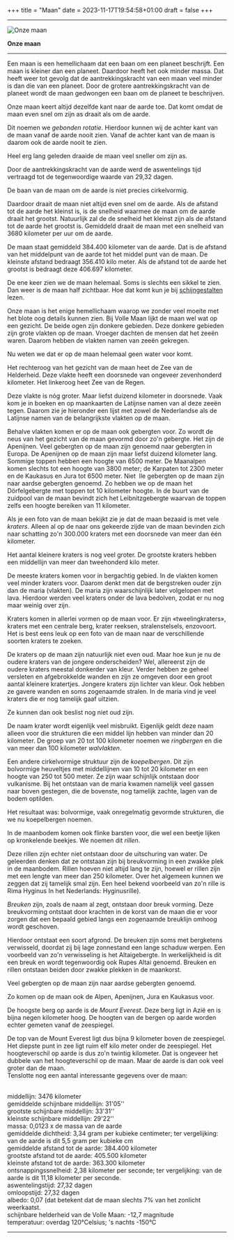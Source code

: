 +++
title = "Maan"
date = 2023-11-17T19:54:58+01:00
draft = false
+++

  -----------------------------------------------------------------------
  ![Onze maan](/maan-modified.png)
  
  **Onze maan**

  -----------------------------------------------------------------------

Een maan is een hemellichaam dat een baan om een planeet beschrijft. Een
maan is kleiner dan een planeet. Daardoor heeft het ook minder massa.
Dat heeft weer tot gevolg dat de aantrekkingskracht van een maan veel
minder is dan die van een planeet. Door de grotere aantrekkingskracht
van de planeet wordt de maan gedwongen een baan om de planeet te
beschrijven.

Onze maan keert altijd dezelfde kant naar de aarde toe. Dat komt omdat
de maan even snel om zijn as draait als om de aarde.

Dit noemen we *gebonden rotatie*. Hierdoor kunnen wij de achter kant van
de maan vanaf de aarde nooit zien. Vanaf de achter kant van de maan is
daarom ook de aarde nooit te zien.

Heel erg lang geleden draaide de maan veel sneller om zijn as.

Door de aantrekkingskracht van de aarde werd de aswentelings tijd
vertraagd tot de tegenwoordige waarde van 29,32 dagen.

De baan van de maan om de aarde is niet precies cirkelvormig.

Daardoor draait de maan niet altijd even snel om de aarde. Als de
afstand tot de aarde het kleinst is, is de snelheid waarmee de maan om
de aarde draait het grootst. Natuurlijk zal de de snelheid het kleinst
zijn als de afstand tot de aarde het grootst is. Gemiddeld draait de
maan met een snelheid van 3680 kilometer per uur om de aarde.

De maan staat gemiddeld 384.400 kilometer van de aarde. Dat is de
afstand van het middelpunt van de aarde tot het middel punt van de maan.
De kleinste afstand bedraagt 356.410 kilo meter. Als de afstand tot de
aarde het grootst is bedraagt deze 406.697 kilometer.

De ene keer zien we de maan helemaal. Soms is slechts een sikkel te
zien. Dan weer is de maan half zichtbaar. Hoe dat komt kun je bij
[schijngestalten](/encyclopedie/schijngestalten) lezen.

Onze maan is het enige hemellichaam waarop we zonder veel moeite met het
blote oog details kunnen zien. Bij Volle Maan lijkt de maan wel wat op
een gezicht. De beide ogen zijn donkere gebieden. Deze donkere gebieden
zijn grote vlakten op de maan. Vroeger dachten de mensen dat het zeeën
waren. Daarom hebben de vlakten namen van zeeën gekregen.

Nu weten we dat er op de maan helemaal geen water voor komt.

Het rechteroog van het gezicht van de maan heet de Zee van de
Helderheid. Deze vlakte heeft een doorsnede van ongeveer zevenhonderd
kilometer. Het linkeroog heet Zee van de Regen.

Deze vlakte is nóg groter. Maar liefst duizend kilometer in doorsnede.
Vaak kom je in boeken en op maankaarten de Latijnse namen van al deze
zeeën tegen. Daarom zie je hieronder een lijst met zowel de Nederlandse
als de Latijnse namen van de belangrijkste vlakten op de maan.

Behalve vlakten komen er op de maan ook gebergten voor. Zo wordt de neus
van het gezicht van de maan gevormd door zo'n gebergte. Het zijn de
Apenijnen. Veel gebergten op de maan zijn genoemd naar gebergten in
Europa. De Apenijnen op de maan zijn maar liefst duizend kilometer lang.
Sommige toppen hebben een hoogte van 6500 meter. De Maanalpen komen
slechts tot een hoogte van 3800 meter; de Karpaten tot 2300 meter en de
Kaukasus en Jura tot 6500 meter. Niet  lle gebergten op de maan zijn
naar aardse gebergten genoemd. Zo hebben we op de maan het
Dörfelgebergte met toppen tot 10 kilometer hoogte. In de buurt van de
zuidpool van de maan bevindt zich het Leibnitzgebergte waarvan de toppen
zelfs een hoogte bereiken van 11 kilometer.

Als je een foto van de maan bekijkt zie je dat de maan bezaaid is met
vele *kraters*. Alleen al op de naar ons gekeerde zijde van de maan
bevinden zich naar schatting zo'n 300.000 kraters met een doorsnede van
meer dan één kilometer.

Het aantal kleinere kraters is nog veel groter. De grootste kraters
hebben een middellijn van meer dan tweehonderd kilo meter.

De meeste kraters komen voor in bergachtig gebied. In de vlakten komen
veel minder kraters voor. Daarom denkt men dat de bergstreken ouder zijn
dan de maria (vlakten). De maria zijn waarschijnlijk later volgelopen
met lava. Hierdoor werden veel kraters onder de lava bedolven, zodat er
nu nog maar weinig over zijn.

Kraters komen in allerlei vormen op de maan voor. Er zijn
«tweelingkraters», kraters met een centrale berg, krater reeksen,
stralenstelsels, enzovoort. Het is best eens leuk op een foto van de
maan naar de verschillende soorten kraters te zoeken.

De kraters op de maan zijn natuurlijk niet even oud. Maar hoe kun je nu
de oudere kraters van de jongere onderscheiden? Wel, allereerst zijn de
oudere kraters meestal donkerder van kleur. Verder hebben ze geheel
versleten en afgebrokkelde wanden en zijn ze omgeven door een groot
aantal kleinere kratertjes. Jongere kraters zijn lichter van kleur. Ook
hebben ze gavere wanden en soms zogenaamde stralen. In de maria vind je
veel kraters die er nog tamelijk gaaf uitzien.

Ze kunnen dan ook beslist nog niet oud zijn.

De naam krater wordt eigenlijk veel misbruikt. Eigenlijk geldt deze naam
alleen voor die strukturen die een middel lijn hebben van minder dan 20
kilometer. De groep van 20 tot 100 kilometer noemen we *ringbergen* en
die van meer dan 100 kilometer *walvlakten*.

Een andere cirkelvormige struktuur zijn de *koepelbergen*. Dit zijn
bolvormige heuveltjes met middellijnen van 10 tot 20 kilometer en een
hoogte van 250 tot 500 meter. Ze zijn waar schijnlijk ontstaan door
vulkanisme. Bij het ontstaan van de maria kwamen namelijk veel gassen
naar boven gestegen, die de bovenste, nog tamelijk zachte, lagen van de
bodem optilden.

Het resultaat was: bolvormige, vaak onregelmatig gevormde strukturen,
die we nu koepelbergen noemen.

In de maanbodem komen ook flinke barsten voor, die wel een beetje lijken
op kronkelende beekjes. We noemen dit *rillen*.

Deze rillen zijn echter niet ontstaan door de uitschuring van water. De
geleerden denken dat ze ontstaan zijn bij breukvorming in een zwakke
plek in de maanbodem. Rillen hoeven niet altijd lang te zijn, hoewel er
rillen zijn met een lengte van meer dan 250 kilometer. Over het algemeen
kunnen we zeggen dat zij tamelijk smal zijn. Een heel bekend voorbeeld
van zo\'n rille is Rima Hyginus In het Nederlands: Hyginusrille).

*Breuken* zijn, zoals de naam al zegt, ontstaan door breuk vorming. Deze
breukvorming ontstaat door krachten in de korst van de maan die er voor
zorgen dat een bepaald gebied langs een zogenaamde breuklijn omhoog
wordt geschoven.

Hierdoor ontstaat een soort afgrond. De breuken zijn soms met bergketens
verwisseld, doordat zij bij lage zonnestand een lange schaduw werpen.
Een voorbeeld van zo\'n verwisseling is het Altaigebergte. In
werkelijkheid is dit een breuk en wordt tegenwoordig ook Rupes Altai
genoemd. Breuken en rillen ontstaan beiden door zwakke plekken in de
maankorst.

Veel gebergten op de maan zijn naar aardse gebergten genoemd.

Zo komen op de maan ook de Alpen, Apenijnen, Jura en Kaukasus voor.

De hoogste berg op aarde is de *Mount Everest*. Deze berg ligt in Azië
en is bijna negen kilometer hoog. De hoogten van de bergen op aarde
worden echter gemeten vanaf de zeespiegel.

De top van de Mount Everest ligt dus bijna 9 kilometer boven de
zeespiegel. Het diepste punt in zee ligt ruim elf kilo meter onder de
zeespiegel. Het hoogteverschil op aarde is dus zo'n twintig kilometer.
Dat is ongeveer het dubbele van het hoogteverschil op de maan. Maar de
aarde is dan ook veel groter dan de maan.\
Tenslotte nog een aantal interessante gegevens over de maan:

\
middellijn: 3476 kilometer\
gemiddelde schijnbare middellijn: 31\'05\'\'\
grootste schijnbare middellijn: 33\'31\'\'\
kleinste schijnbare middellijn: 29\'22\'\'\
massa: 0,0123 x de massa van de aarde\
gemiddelde dichtheid: 3,34 gram per kubieke centimeter; ter
vergelijking: van de aarde is dit 5,5 gram per kubieke cm\
gemiddelde afstand tot de aarde: 384.400 kilometer\
grootste afstand tot de aarde: 405.500 kilometer\
kleinste afstand tot de aarde: 363.300 kilometer\
ontsnappingssnelheid: 2,38 kilometer per seconde; ter vergelijking: van
de aarde is dit 11,18 kilometer per seconde.\
aswentelingstijd: 27,32 dagen\
omloopstijd: 27,32 dagen\
albedo: 0,07 (dat betekent dat de maan slechts 7% van het zonlicht
weerkaatst.\
schijnbare helderheid van de Volle Maan: -12,7 magnitude\
temperatuur: overdag 120°Celsius; \'s nachts -150°C

---
